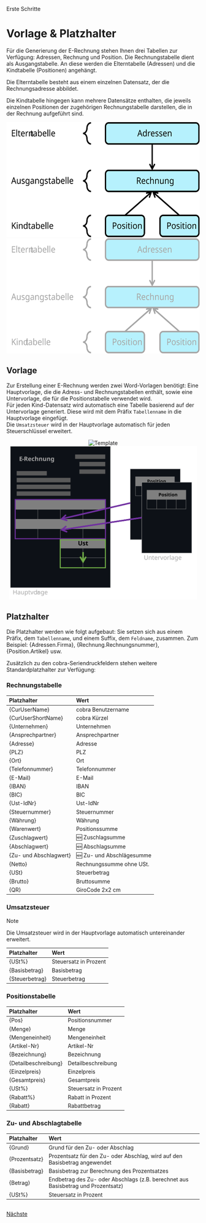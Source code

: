 Erste Schritte

# Vorlage & Platzhalter

Für die Generierung der E-Rechnung stehen Ihnen drei Tabellen zur Verfügung: Adressen, Rechnung und Position. 
Die Rechnungstabelle dient als Ausgangstabelle. An diese werden die Elterntabelle (Adressen) und die Kindtabelle  (Positionen) angehängt. 

Die Elterntabelle besteht aus einem einzelnen Datensatz, der die Rechnungsadresse abbildet. 

Die Kindtabelle hingegen kann mehrere Datensätze enthalten, die jeweils einzelnen Positionen der zugehörigen Rechnungstabelle darstellen, die in der Rechnung aufgeführt sind. 

<p align="center">
<img src="/docs/ERD-light.svg#gh-light-mode-only" alt="ERD" Height="300" />
<img src="/docs/ERD-dark.svg#gh-dark-mode-only" alt="ERD" Height="300" />
</p>

## Vorlage

Zur Erstellung einer E-Rechnung werden zwei Word-Vorlagen benötigt: Eine Hauptvorlage, die die Adress- und Rechnungstabellen enthält, sowie eine Untervorlage, die für die Positionstabelle verwendet wird.  
Für jeden Kind-Datensatz wird automatisch eine Tabelle basierend auf der Untervorlage generiert. Diese wird mit dem Präfix `Tabellenname` in die Hauptvorlage eingefügt.  
Die `Umsatzsteuer` wird in der Hauptvorlage automatisch für jeden Steuerschlüssel erweitert.  

<p align="center">
<img src="/docs/Template-ligh.svgt#gh-light-mode-only" alt="Template" Height="400" />
<img src="/docs/Template-dark.svg#gh-dark-mode-only" alt="Template" Height="400" />
</p>

## Platzhalter

Die Platzhalter werden wie folgt aufgebaut: Sie setzen sich aus einem Präfix, dem `Tabellenname`, und einem Suffix, dem `Feldname`, zusammen. Zum Beispiel: {Adressen.Firma}, {Rechnung.Rechnungsnummer}, {Position.Artikel} usw.

Zusätzlich zu den cobra-Seriendruckfeldern stehen weitere Standardplatzhalter zur Verfügung:

### Rechnungstabelle

Platzhalter | Wert
:-- | :--
{CurUserName} | cobra Benutzername
{CurUserShortName} | cobra Kürzel
{Unternehmen} | Unternehmen
{Ansprechpartner} | Ansprechpartner
{Adresse} | Adresse
{PLZ} | PLZ
{Ort} | Ort
{Telefonnummer} | Telefonnummer
{E-Mail} | E-Mail
{IBAN} | IBAN
{BIC} | BIC
{Ust-IdNr} | Ust-IdNr
{Steuernummer} | Steuernummer
{Währung} | Währung
{Warenwert} | Positionssumme
{Zuschlagwert} | :new: Zuschlagsumme
{Abschlagwert} | :new: Abschlagsumme
{Zu- und Abschlagwert} | :new: Zu- und Abschlägesumme
{Netto} | Rechnungssumme ohne USt.
{USt} | Steuerbetrag
{Brutto} | Bruttosumme
{QR} | GiroCode 2x2 cm 

### Umsatzsteuer

> [!NOTE]
> Die Umsatzsteuer wird in der Hauptvorlage automatisch untereinander erweitert.
 
Platzhalter  | Wert
:-- | :--
{USt%} | Steuersatz in Prozent
{Basisbetrag} | Basisbetrag
{Steuerbetrag} | Steuerbetrag

### Positionstabelle
  
Platzhalter  | Wert
:-- | :--
{Pos} | Positionsnummer
{Menge} | Menge 
{Mengeneinheit} | Mengeneinheit
{Artikel-Nr} | Artikel-Nr
{Bezeichnung} | Bezeichnung
{Detailbeschreibung} | Detailbeschreibung
{Einzelpreis} | Einzelpreis
{Gesamtpreis} | Gesamtpreis
{USt%} | Steuersatz in Prozent
{Rabatt%} | Rabatt in Prozent
{Rabatt} | Rabattbetrag 

### Zu- und Abschlagtabelle

Platzhalter  | Wert
:-- | :--
{Grund} | Grund für den Zu- oder Abschlag
{Prozentsatz} | Prozentsatz für den Zu- oder Abschlag, wird auf den Basisbetrag angewendet
{Basisbetrag} | Basisbetrag zur Berechnung des Prozentsatzes 
{Betrag} | Endbetrag des Zu- oder Abschlags (z.B. berechnet aus Basisbetrag und Prozentsatz)
{USt%} | Steuersatz in Prozent

##

[Nächste](./Installation.md) 
